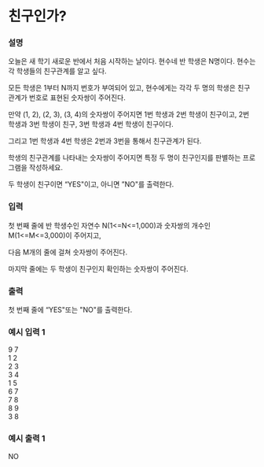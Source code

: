 # 친구인가?

<h3>설명</h3>

오늘은 새 학기 새로운 반에서 처음 시작하는 날이다. 현수네 반 학생은 N명이다. 현수는 각 학생들의 친구관계를 알고 싶다.

모든 학생은 1부터 N까지 번호가 부여되어 있고, 현수에게는 각각 두 명의 학생은 친구 관계가 번호로 표현된 숫자쌍이 주어진다.

만약 (1, 2), (2, 3), (3, 4)의 숫자쌍이 주어지면 1번 학생과 2번 학생이 친구이고, 2번 학생과 3번 학생이 친구, 3번 학생과 4번 학생이 친구이다.

그리고 1번 학생과 4번 학생은 2번과 3번을 통해서 친구관계가 된다.

학생의 친구관계를 나타내는 숫자쌍이 주어지면 특정 두 명이 친구인지를 판별하는 프로그램을 작성하세요.

두 학생이 친구이면 “YES"이고, 아니면 ”NO"를 출력한다.

<h3>입력</h3>

첫 번째 줄에 반 학생수인 자연수 N(1<=N<=1,000)과 숫자쌍의 개수인 M(1<=M<=3,000)이 주어지고,

다음 M개의 줄에 걸쳐 숫자쌍이 주어진다.

마지막 줄에는 두 학생이 친구인지 확인하는 숫자쌍이 주어진다.

<h3>출력</h3>

첫 번째 줄에 “YES"또는 "NO"를 출력한다.

<h3>예시 입력 1</h3>

9 7<br>
1 2<br>
2 3<br>
3 4<br>
1 5<br>
6 7<br>
7 8<br>
8 9<br>
3 8

<h3>예시 출력 1</h3>

NO